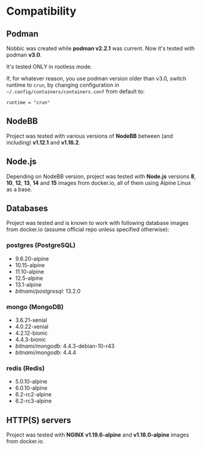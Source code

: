 Compatibility
=============

## Podman

Nobbic was created while **podman v2.2.1** was current. Now it's tested with podman **v3.0**.

It's tested ONLY in rootless mode.

If, for whatever reason, you use podman version older than v3.0, switch runtime to `crun`, by changing configuration in `~/.config/containers/containers.conf` from default to:

```
runtime = "crun"
```


## NodeBB

Project was tested with various versions of **NodeBB** between (and including) **v1.12.1** and **v1.16.2**.


## Node.js

Depending on NodeBB version, project was tested with **Node.js** versions **8**, **10**, **12**, **13**, **14** and **15** images from docker.io, all of them using Alpine Linux as a base.


## Databases

Project was tested and is known to work with following database images from docker.io (assume official repo unless specified otherwise):


### postgres (PostgreSQL)

- 9.6.20-alpine
- 10.15-alpine
- 11.10-alpine
- 12.5-alpine
- 13.1-alpine
- *bitnami/postgresql:* 13.2.0


### mongo (MongoDB)

- 3.6.21-xenial
- 4.0.22-xenial
- 4.2.12-bionic
- 4.4.3-bionic
- *bitnami/mongodb:* 4.4.3-debian-10-r43
- *bitnami/mongodb:* 4.4.4

### redis (Redis)

- 5.0.10-alpine
- 6.0.10-alpine
- 6.2-rc2-alpine
- 6.2-rc3-alpine


## HTTP(S) servers

Project was tested with **NGINX v1.19.6-alpine** and **v1.18.0-alpine** images from docker.io.
